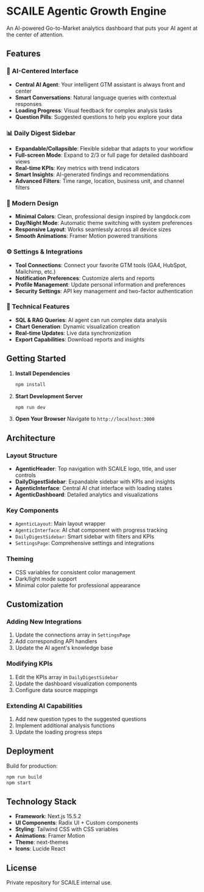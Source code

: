 # SCAILE Agentic Growth Engine

An AI-powered Go-to-Market analytics dashboard that puts your AI agent at the center of attention.

## Features

### 🤖 AI-Centered Interface
- **Central AI Agent**: Your intelligent GTM assistant is always front and center
- **Smart Conversations**: Natural language queries with contextual responses
- **Loading Progress**: Visual feedback for complex analysis tasks
- **Question Pills**: Suggested questions to help you explore your data

### 📊 Daily Digest Sidebar
- **Expandable/Collapsible**: Flexible sidebar that adapts to your workflow
- **Full-screen Mode**: Expand to 2/3 or full page for detailed dashboard views
- **Real-time KPIs**: Key metrics with trend indicators
- **Smart Insights**: AI-generated findings and recommendations
- **Advanced Filters**: Time range, location, business unit, and channel filters

### 🎨 Modern Design
- **Minimal Colors**: Clean, professional design inspired by langdock.com
- **Day/Night Mode**: Automatic theme switching with system preferences
- **Responsive Layout**: Works seamlessly across all device sizes
- **Smooth Animations**: Framer Motion powered transitions

### ⚙️ Settings & Integrations
- **Tool Connections**: Connect your favorite GTM tools (GA4, HubSpot, Mailchimp, etc.)
- **Notification Preferences**: Customize alerts and reports
- **Profile Management**: Update personal information and preferences
- **Security Settings**: API key management and two-factor authentication

### 🔧 Technical Features
- **SQL & RAG Queries**: AI agent can run complex data analysis
- **Chart Generation**: Dynamic visualization creation
- **Real-time Updates**: Live data synchronization
- **Export Capabilities**: Download reports and insights

## Getting Started

1. **Install Dependencies**
   ```bash
   npm install
   ```

2. **Start Development Server**
   ```bash
   npm run dev
   ```

3. **Open Your Browser**
   Navigate to `http://localhost:3000`

## Architecture

### Layout Structure
- **AgenticHeader**: Top navigation with SCAILE logo, title, and user controls
- **DailyDigestSidebar**: Expandable sidebar with KPIs and insights
- **AgenticInterface**: Central AI chat interface with loading states
- **AgenticDashboard**: Detailed analytics and visualizations

### Key Components
- `AgenticLayout`: Main layout wrapper
- `AgenticInterface`: AI chat component with progress tracking
- `DailyDigestSidebar`: Smart sidebar with filters and KPIs
- `SettingsPage`: Comprehensive settings and integrations

### Theming
- CSS variables for consistent color management
- Dark/light mode support
- Minimal color palette for professional appearance

## Customization

### Adding New Integrations
1. Update the connections array in `SettingsPage`
2. Add corresponding API handlers
3. Update the AI agent's knowledge base

### Modifying KPIs
1. Edit the KPIs array in `DailyDigestSidebar`
2. Update the dashboard visualization components
3. Configure data source mappings

### Extending AI Capabilities
1. Add new question types to the suggested questions
2. Implement additional analysis functions
3. Update the loading progress steps

## Deployment

Build for production:
```bash
npm run build
npm start
```

## Technology Stack

- **Framework**: Next.js 15.5.2
- **UI Components**: Radix UI + Custom components
- **Styling**: Tailwind CSS with CSS variables
- **Animations**: Framer Motion
- **Theme**: next-themes
- **Icons**: Lucide React

## License

Private repository for SCAILE internal use.